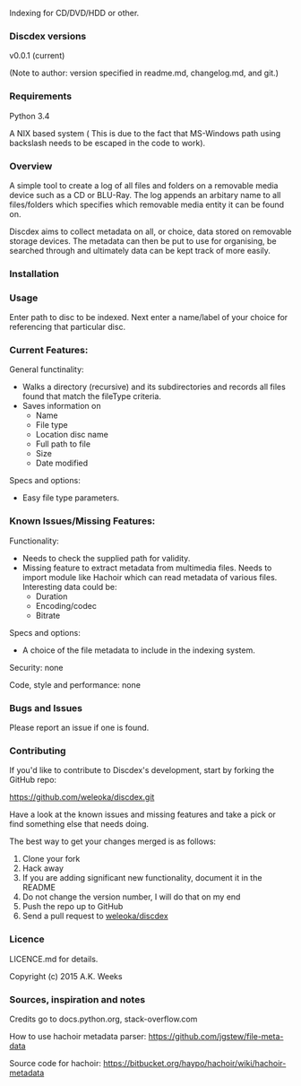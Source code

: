 Indexing for CD/DVD/HDD or other.



### Discdex versions
v0.0.1 (current)

(Note to author: version specified in readme.md, changelog.md, and git.)


### Requirements
Python 3.4

A NIX based system ( This is due to the fact that MS-Windows path using backslash needs to be escaped in the code to work).


### Overview
A simple tool to create a log of all files and folders on a removable media device such as a CD or BLU-Ray. The log appends an arbitary name to all files/folders which specifies which removable media entity it can be found on.

Discdex aims to collect metadata on all, or choice, data stored on removable storage devices. The metadata can then be put to use for organising, be searched through and ultimately data can be kept track of more easily.


### Installation


### Usage
Enter path to disc to be indexed. Next enter a name/label of your choice for referencing that particular disc. 


### Current Features:
General functinality:

* Walks a directory (recursive) and its subdirectories and records all files found that match the fileType criteria.
* Saves information on
	- Name
	- File type
	- Location disc name
	- Full path to file
	- Size
	- Date modified



Specs and options:

* Easy file type parameters.

### Known Issues/Missing Features:
Functionality:

* Needs to check the supplied path for validity.
* Missing feature to extract metadata from multimedia files. Needs to import module like Hachoir which can read metadata of various files. Interesting data could be:
	- Duration
	- Encoding/codec
	- Bitrate

Specs and options:

* A choice of the file metadata to include in the indexing system.

Security: none

Code, style and performance: none



### Bugs and Issues
Please report an issue if one is found.


### Contributing
If you'd like to contribute to Discdex's development, start by forking the GitHub repo:

https://github.com/weleoka/discdex.git

Have a look at the known issues and missing features and take a pick or find something else that needs doing.

The best way to get your changes merged is as follows:

1. Clone your fork
2. Hack away
3. If you are adding significant new functionality, document it in the README
4. Do not change the version number, I will do that on my end
5. Push the repo up to GitHub
6. Send a pull request to [weleoka/discdex](https://github.com/weleoka/discdex)



### Licence
LICENCE.md for details.

Copyright (c) 2015 A.K. Weeks


### Sources, inspiration and notes
Credits go to docs.python.org, stack-overflow.com

How to use hachoir metadata parser:
https://github.com/jgstew/file-meta-data

Source code for hachoir:
https://bitbucket.org/haypo/hachoir/wiki/hachoir-metadata



